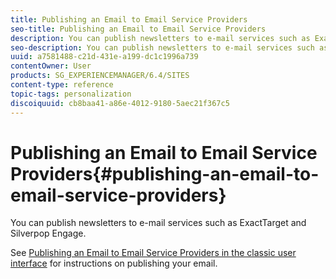```yaml
---
title: Publishing an Email to Email Service Providers
seo-title: Publishing an Email to Email Service Providers
description: You can publish newsletters to e-mail services such as ExactTarget and Silverpop Engage
seo-description: You can publish newsletters to e-mail services such as ExactTarget and Silverpop Engage
uuid: a7581488-c21d-431e-a199-dc1c1996a739
contentOwner: User
products: SG_EXPERIENCEMANAGER/6.4/SITES
content-type: reference
topic-tags: personalization
discoiquuid: cb8baa41-a86e-4012-9180-5aec21f367c5
---
```


# Publishing an Email to Email Service Providers{#publishing-an-email-to-email-service-providers}

You can publish newsletters to e-mail services such as ExactTarget and Silverpop Engage.

See [Publishing an Email to Email Service Providers in the classic user interface](/help/sites-classic-ui-authoring/classic-personalization-campaigns-email-newsletters.md) for instructions on publishing your email.
